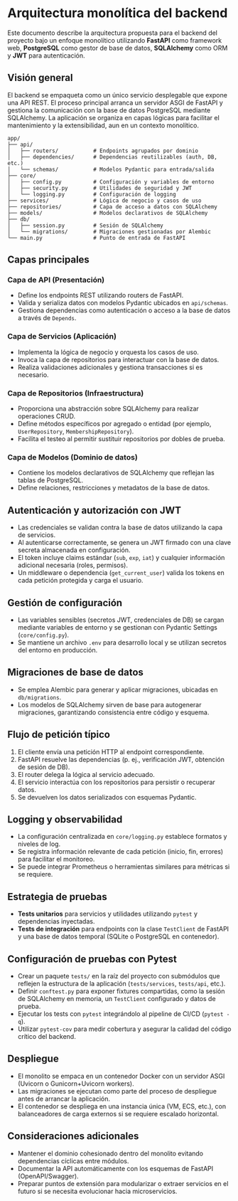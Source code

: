 # Arquitectura monolítica del backend

Este documento describe la arquitectura propuesta para el backend del proyecto bajo un enfoque monolítico utilizando **FastAPI** como framework web, **PostgreSQL** como gestor de base de datos, **SQLAlchemy** como ORM y **JWT** para autenticación.

## Visión general

El backend se empaqueta como un único servicio desplegable que expone una API REST. El proceso principal arranca un servidor ASGI de FastAPI y gestiona la comunicación con la base de datos PostgreSQL mediante SQLAlchemy. La aplicación se organiza en capas lógicas para facilitar el mantenimiento y la extensibilidad, aun en un contexto monolítico.

```
app/
├── api/
│   ├── routers/           # Endpoints agrupados por dominio
│   ├── dependencies/      # Dependencias reutilizables (auth, DB, etc.)
│   └── schemas/           # Modelos Pydantic para entrada/salida
├── core/
│   ├── config.py          # Configuración y variables de entorno
│   ├── security.py        # Utilidades de seguridad y JWT
│   └── logging.py         # Configuración de logging
├── services/              # Lógica de negocio y casos de uso
├── repositories/          # Capa de acceso a datos con SQLAlchemy
├── models/                # Modelos declarativos de SQLAlchemy
├── db/
│   ├── session.py         # Sesión de SQLAlchemy
│   └── migrations/        # Migraciones gestionadas por Alembic
└── main.py                # Punto de entrada de FastAPI
```

## Capas principales

### Capa de API (Presentación)
- Define los endpoints REST utilizando routers de FastAPI.
- Valida y serializa datos con modelos Pydantic ubicados en `api/schemas`.
- Gestiona dependencias como autenticación o acceso a la base de datos a través de `Depends`.

### Capa de Servicios (Aplicación)
- Implementa la lógica de negocio y orquesta los casos de uso.
- Invoca la capa de repositorios para interactuar con la base de datos.
- Realiza validaciones adicionales y gestiona transacciones si es necesario.

### Capa de Repositorios (Infraestructura)
- Proporciona una abstracción sobre SQLAlchemy para realizar operaciones CRUD.
- Define métodos específicos por agregado o entidad (por ejemplo, `UserRepository`, `MembershipRepository`).
- Facilita el testeo al permitir sustituir repositorios por dobles de prueba.

### Capa de Modelos (Dominio de datos)
- Contiene los modelos declarativos de SQLAlchemy que reflejan las tablas de PostgreSQL.
- Define relaciones, restricciones y metadatos de la base de datos.

## Autenticación y autorización con JWT
- Las credenciales se validan contra la base de datos utilizando la capa de servicios.
- Al autenticarse correctamente, se genera un JWT firmado con una clave secreta almacenada en configuración.
- El token incluye claims estándar (`sub`, `exp`, `iat`) y cualquier información adicional necesaria (roles, permisos).
- Un middleware o dependencia (`get_current_user`) valida los tokens en cada petición protegida y carga el usuario.

## Gestión de configuración
- Las variables sensibles (secretos JWT, credenciales de DB) se cargan mediante variables de entorno y se gestionan con Pydantic Settings (`core/config.py`).
- Se mantiene un archivo `.env` para desarrollo local y se utilizan secretos del entorno en producción.

## Migraciones de base de datos
- Se emplea Alembic para generar y aplicar migraciones, ubicadas en `db/migrations`.
- Los modelos de SQLAlchemy sirven de base para autogenerar migraciones, garantizando consistencia entre código y esquema.

## Flujo de petición típico
1. El cliente envía una petición HTTP al endpoint correspondiente.
2. FastAPI resuelve las dependencias (p. ej., verificación JWT, obtención de sesión de DB).
3. El router delega la lógica al servicio adecuado.
4. El servicio interactúa con los repositorios para persistir o recuperar datos.
5. Se devuelven los datos serializados con esquemas Pydantic.

## Logging y observabilidad
- La configuración centralizada en `core/logging.py` establece formatos y niveles de log.
- Se registra información relevante de cada petición (inicio, fin, errores) para facilitar el monitoreo.
- Se puede integrar Prometheus o herramientas similares para métricas si se requiere.

## Estrategia de pruebas
- **Tests unitarios** para servicios y utilidades utilizando `pytest` y dependencias inyectadas.
- **Tests de integración** para endpoints con la clase `TestClient` de FastAPI y una base de datos temporal (SQLite o PostgreSQL en contenedor).

## Configuración de pruebas con Pytest
- Crear un paquete `tests/` en la raíz del proyecto con submódulos que reflejen la estructura de la aplicación (`tests/services`, `tests/api`, etc.).
- Definir `conftest.py` para exponer fixtures compartidas, como la sesión de SQLAlchemy en memoria, un `TestClient` configurado y datos de prueba.
- Ejecutar los tests con `pytest` integrándolo al pipeline de CI/CD (`pytest -q`).
- Utilizar `pytest-cov` para medir cobertura y asegurar la calidad del código crítico del backend.

## Despliegue
- El monolito se empaca en un contenedor Docker con un servidor ASGI (Uvicorn o Gunicorn+Uvicorn workers).
- Las migraciones se ejecutan como parte del proceso de despliegue antes de arrancar la aplicación.
- El contenedor se despliega en una instancia única (VM, ECS, etc.), con balanceadores de carga externos si se requiere escalado horizontal.

## Consideraciones adicionales
- Mantener el dominio cohesionado dentro del monolito evitando dependencias cíclicas entre módulos.
- Documentar la API automáticamente con los esquemas de FastAPI (OpenAPI/Swagger).
- Preparar puntos de extensión para modularizar o extraer servicios en el futuro si se necesita evolucionar hacia microservicios.

